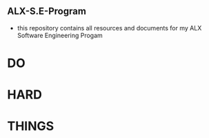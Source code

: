 ## ALX-S.E-Program
* this repository contains all resources and documents for my ALX Software Engineering Progam
# DO 
# HARD 
# THINGS 
